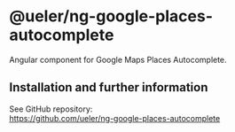# @ueler/ng-google-places-autocomplete
Angular component for Google Maps Places Autocomplete.

## Installation and further information
See GitHub repository:  
https://github.com/ueler/ng-google-places-autocomplete
